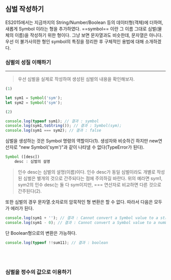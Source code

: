 ## 심벌 작성하기
ES2015에서는 지금까지의 String/Number/Boolean 등의 데이터형(객체)에 더하여, 새롭게 Symbol 이라는 형을 추가하였다. ==symbol== 이란 그 이름 그대로 심벌(물체의 이름)을 작성하기 위한 형이다. 그냥 보면 문자열과도 비슷한데, 문자열은 아니다. 우선 이 불가사의한 형인 symbol의 특징을 정리한 후 구체적인 용법에 대해 소개하겠다.

### 심벌의 성질 이해하기
---
> 우선 심벌을 실제로 작성하여 생성된 심벌의 내용을 확인해보자.

```javascript
(1)

let sym1 = Symbol('sym');
let sym2 = Symbol('sym');

(2)

console.log(typeof sym1); // 결과 : symbol
console.log(sym1,toString()); // 결과 : Symbol(sym);
console.log(sym1 === sym2); // 결과 : false
```

심벌을 생성하는 것은 Symbol 명령의 역할이다(1). 생성자와 비슷하긴 하지만 new연산자로 "new Symbol('sym')"과 같이 나타낼 수 없다(TypeError가 된다).

```javascript
Symbol ([desc])
	desc : 심벌의 설명
```
> 인수 desc는 심벌의 설멍(이름)이다. 인수 desc가 동일 심벌이라도 개별로 작성된 심벌은 별개의 것으로 간주되다는 점에 주의하길 바란다. 위의 예라면 sym1, sym2의 인수 desc는 둘 다 sym이지만, === 연산자로 비교하면 다른 것으로 간주된다(2).<br/>

또한 심벌의 경우 문자열.숫자로의 암묵적인 형 변환은 할 수 없다. 따라서 다음은 모두가 에러가 된다.

```javascript
console.log(sym1 + ''); // 결과 : Cannot convert a Symbol value to a string
console.log(sym1 - 0); // 결과 : Cannot convert a Symbol value to a number
```

단 Boolean형으로의 변환은 가능하다.

```javascript
console.log(typeof !!sum11); // 결과 : boolean
```

<br/><br/>

### 심벌을 정수의 값으로 이용하기
